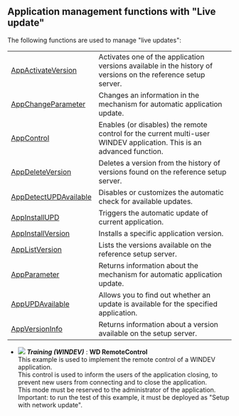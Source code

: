 


## Application management functions with "Live update"
			



The following functions are used to manage "live updates":



|   |   |
| --- | --- |
| [AppActivateVersion](../WDLang1/1000018846.md) | Activates one of the application versions available in the history of versions on the reference setup server. |
| [AppChangeParameter](../WDLang1/1000017260.md) | Changes an information in the mechanism for automatic application update. |
| [AppControl](../WDLang1/3013003.md) | Enables (or disables) the remote control for the current multi-user WINDEV application. This is an advanced function. |
| [AppDeleteVersion](../WDLang1/1000018847.md) | Deletes a version from the history of versions found on the reference setup server. |
| [AppDetectUPDAvailable](../WDLang1/1410087705.md) | Disables or customizes the automatic check for available updates. |
| [AppInstallUPD](../WDLang1/1000017261.md) | Triggers the automatic update of current application. |
| [AppInstallVersion](../WDLang1/1000018918.md) | Installs a specific application version. |
| [AppListVersion](../WDLang1/1000018843.md) | Lists the versions available on the reference setup server. |
| [AppParameter](../WDLang1/1000017268.md) | Returns information about the mechanism for automatic application update. |
| [AppUPDAvailable](../WDLang1/1000017293.md) | Allows you to find out whether an update is available for the specified application. |
| [AppVersionInfo](../WDLang1/1000018844.md) | Returns information about a version available on the setup server. |






- ![](https://doc.pcsoft.fr/en-US/images/image.awp?langid=3&name=WDRemoteControl.gif) ***Training (WINDEV)*** : **WD RemoteControl** <br>This example is used to implement the remote control of a WINDEV application. <br>This control is used to inform the users of the application closing, to prevent new users from connecting and to close the application.<br>This mode must be reserved to the administrator of the application.<br>Important: to run the test of this example, it must be deployed as "Setup with network update".


